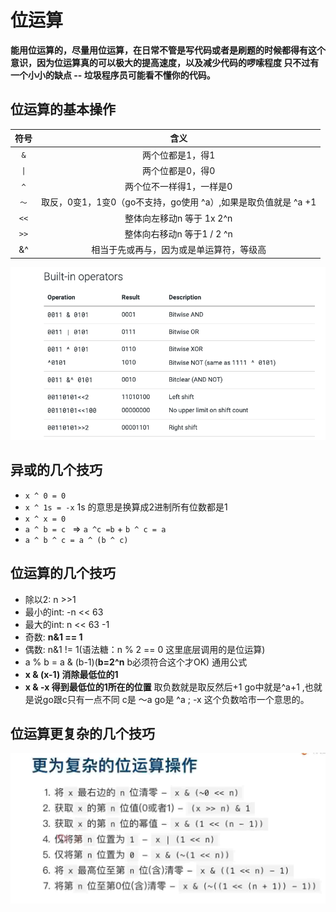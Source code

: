 # 位运算
**能用位运算的，尽量用位运算，在日常不管是写代码或者是刷题的时候都得有这个意识，因为位运算真的可以极大的提高速度，以及减少代码的啰嗦程度
只不过有一个小小的缺点 --  垃圾程序员可能看不懂你的代码。**
## 位运算的基本操作
|符号|含义|
|:---:|:---:|
|`&`|两个位都是1，得1|
|`\|`|两个位都是0，得0|
|`^`|两个位不一样得1，一样是0|
|`～`|取反，0变1，1变0（go不支持，go使用 ^a）,如果是取负值就是 ^a +1|
|`<<`|整体向左移动n 等于 1x 2^n|
|`>>`|整体向右移动n 等于1 / 2 ^n|
|&^ |相当于先或再与，因为或是单运算符，等级高|

![p](./1.5.png)
## 异或的几个技巧
- `x ^ 0 = 0`
- `x ^ 1s = -x` 1s 的意思是换算成2进制所有位数都是1
-  `x ^ x = 0`
- `a ^ b = c ` => `a ^c =b` + `b ^ c = a`
- `a ^ b ^ c = a ^ (b ^ c)`

## 位运算的几个技巧
- 除以2: n >>1
- 最小的int:  -n << 63
- 最大的int: n << 63 -1
- 奇数: **n&1 == 1**
- 偶数: n&1 != 1(语法糖：n % 2 == 0 这里底层调用的是位运算)
- a % b = a & (b-1)(**b=2^n** b必须符合这个才OK) 通用公式 
- **x & (x-1) 消除最低位的1**
- **x & -x 得到最低位的1所在的位置** 取负数就是取反然后+1 go中就是^a+1 ,也就是说go跟c只有一点不同 c是 ～a go是 ^a ; -x 这个负数哈市一个意思的。
## 位运算更复杂的几个技巧
![p](./1.4.png)
